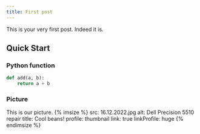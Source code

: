 ```yaml
---
title: First post
---
```

This is your very first post. Indeed it is.

## Quick Start

### Python function

``` python
def add(a, b):
	return a + b
```

### Picture

This is our picture.
{% imsize %}
src: 16.12.2022.jpg
alt: Dell Precision 5510 repair
title: Cool beans!
profile: thumbnail
link: true
linkProfile: huge
{% endimsize %}